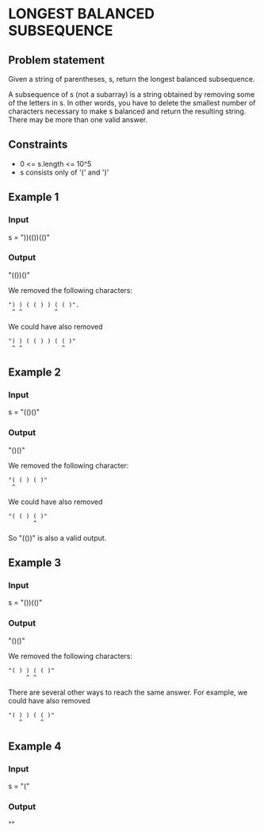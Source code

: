 # LONGEST BALANCED SUBSEQUENCE

## Problem statement

Given a string of parentheses, s, return the longest balanced subsequence.

A subsequence of s (not a subarray) is a string obtained by removing some of the letters in s. In other words, you have
to delete the smallest number of characters necessary to make s balanced and return the resulting string. There may be
more than one valid answer.

## Constraints

- 0 <= s.length <= 10^5
- s consists only of '(' and ')'

## Example 1

### Input

s = "))(())(()"

### Output

"(())()"

We removed the following characters:

```
") ) ( ( ) ) ( ( )".
 ^ ^         ^
```

We could have also removed

```
") ) ( ( ) ) ( ( )"
 ^ ^           ^
```

## Example 2

### Input

s = "(()()"

### Output

"()()"

We removed the following character:

```
"( ( ) ( )"
 ^
```

We could have also removed

```
"( ( ) ( )"
       ^
```

So "(())" is also a valid output.

## Example 3

### Input

s = "())(()"

### Output

"()()"

We removed the following characters:

```
"( ) ) ( ( )"
     ^ ^
```

There are several other ways to reach the same answer. For example, we could
have also removed

```
"( ) ) ( ( )"
   ^     ^
```

## Example 4

### Input

s = "("

### Output

""